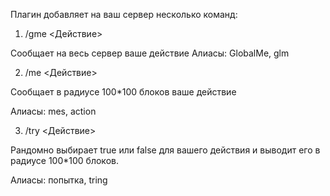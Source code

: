 Плагин добавляет на ваш сервер несколько команд:



1. /gme <Действие> 

Сообщает на весь сервер ваше действие
Алиасы: GlobalMe, glm


2. /me <Действие>

Сообщает в радиусе 100*100 блоков ваше действие

Алиасы: mes, action



3. /try <Действие>

​Рандомно выбирает true или false для вашего действия и выводит его в радиусе 100*100 блоков. 

Алиасы: попытка, tring
